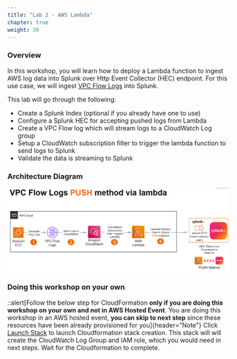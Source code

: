 ```yaml
---
title: "Lab 2 - AWS Lambda"
chapter: true
weight: 30
---
```


### Overview
In this workshop, you will learn how to deploy a Lambda function to ingest AWS log data into Splunk over Http Event Collector (HEC) endpoint. For this use case, we will ingest [VPC Flow Logs](https://docs.aws.amazon.com/vpc/latest/userguide/flow-logs.html) into Splunk.

This lab will go through the following: 
- Create a Splunk Index (optional if you already have one to use)
- Configure a Splunk HEC for accepting pushed logs from Lambda
- Create a VPC Flow log which will stream logs to a CloudWatch Log group
- Setup a CloudWatch subscription filter to trigger the lambda function to send logs to Splunk
- Validate the data is streaming to Splunk

### Architecture Diagram 

![image001](/static/30_lambda/lamba-architecture.png)

 
### Doing this workshop on your own
::alert[Follow the below step for CloudFormation **only if you are doing this workshop on your own and not in AWS Hosted Event**. You are doing this workshop in an AWS hosted event, **you can skip to next step** since these resources have been already provisioned for you]{header="Note"}
Click [Launch Stack](https://console.aws.amazon.com/cloudformation/home#/stacks/new?stackName=SplunkGDIWorkshopFlowLogStack&templateURL=https://ws-assets-prod-iad-r-iad-ed304a55c2ca1aee.s3.us-east-1.amazonaws.com/5039b0de-622d-4224-8760-d9dff0c13e0b/SplunkFlowlogs.yml) to launch Cloudformation stack creation. This stack will will create the CloudWatch Log Group and IAM role, which you would need in next steps. Wait for the Cloudformation to complete.